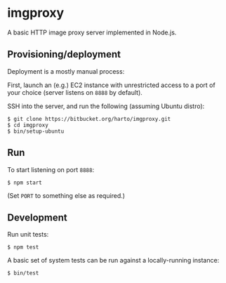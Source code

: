 imgproxy
========

A basic HTTP image proxy server implemented in Node.js.


Provisioning/deployment
-----------------------

Deployment is a mostly manual process:

First, launch an (e.g.) EC2 instance with unrestricted access to a port of your
choice (server listens on `8888` by default).

SSH into the server, and run the following (assuming Ubuntu distro):
 ```
 $ git clone https://bitbucket.org/harto/imgproxy.git
 $ cd imgproxy
 $ bin/setup-ubuntu
 ```


Run
---

To start listening on port `8888`:
```
$ npm start
```

(Set `PORT` to something else as required.)


Development
-----------

Run unit tests:
```
$ npm test
```

A basic set of system tests can be run against a locally-running instance:
```
$ bin/test
```

